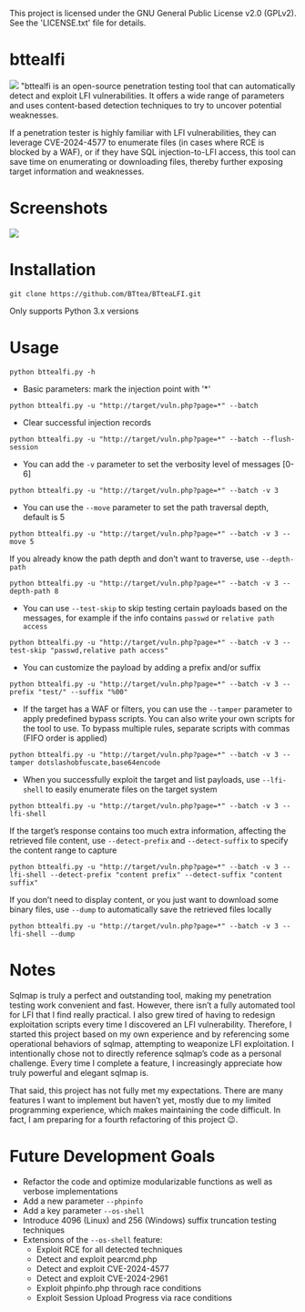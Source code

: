 This project is licensed under the GNU General Public License v2.0 (GPLv2).
See the 'LICENSE.txt' file for details.

# bttealfi
![](../lib/data/img/logo.png)
"bttealfi is an open-source penetration testing tool that can automatically detect and exploit LFI vulnerabilities. It offers a wide range of parameters and uses content-based detection techniques to try to uncover potential weaknesses.

If a penetration tester is highly familiar with LFI vulnerabilities, they can leverage CVE-2024-4577 to enumerate files (in cases where RCE is blocked by a WAF), or if they have SQL injection-to-LFI access, this tool can save time on enumerating or downloading files, thereby further exposing target information and weaknesses.

# Screenshots
![](../lib/data/img/bttealfi_screenshot.png)

# Installation

`git clone https://github.com/BTtea/BTteaLFI.git`

Only supports Python 3.x versions

# Usage

`python bttealfi.py -h`

* Basic parameters: mark the injection point with '*'

`python bttealfi.py -u "http://target/vuln.php?page=*" --batch`

* Clear successful injection records

`python bttealfi.py -u "http://target/vuln.php?page=*" --batch --flush-session`

* You can add the `-v` parameter to set the verbosity level of messages [0-6]

`python bttealfi.py -u "http://target/vuln.php?page=*" --batch -v 3`

* You can use the `--move` parameter to set the path traversal depth, default is 5

`python bttealfi.py -u "http://target/vuln.php?page=*" --batch -v 3 --move 5`

If you already know the path depth and don’t want to traverse, use `--depth-path`

`python bttealfi.py -u "http://target/vuln.php?page=*" --batch -v 3 --depth-path 8`

* You can use `--test-skip` to skip testing certain payloads based on the messages, for example if the info contains `passwd` or `relative path access`

`python bttealfi.py -u "http://target/vuln.php?page=*" --batch -v 3 --test-skip "passwd,relative path access"`

* You can customize the payload by adding a prefix and/or suffix

`python bttealfi.py -u "http://target/vuln.php?page=*" --batch -v 3 --prefix "test/" --suffix "%00"`

* If the target has a WAF or filters, you can use the `--tamper` parameter to apply predefined bypass scripts. You can also write your own scripts for the tool to use. To bypass multiple rules, separate scripts with commas (FIFO order is applied)

`python bttealfi.py -u "http://target/vuln.php?page=*" --batch -v 3 --tamper dotslashobfuscate,base64encode`

* When you successfully exploit the target and list payloads, use `--lfi-shell` to easily enumerate files on the target system

`python bttealfi.py -u "http://target/vuln.php?page=*" --batch -v 3 --lfi-shell`

If the target’s response contains too much extra information, affecting the retrieved file content, use `--detect-prefix` and `--detect-suffix` to specify the content range to capture

`python bttealfi.py -u "http://target/vuln.php?page=*" --batch -v 3 --lfi-shell --detect-prefix "content prefix" --detect-suffix "content suffix"`

If you don’t need to display content, or you just want to download some binary files, use `--dump` to automatically save the retrieved files locally

`python bttealfi.py -u "http://target/vuln.php?page=*" --batch -v 3 --lfi-shell --dump`

# Notes
Sqlmap is truly a perfect and outstanding tool, making my penetration testing work convenient and fast. However, there isn’t a fully automated tool for LFI that I find really practical. I also grew tired of having to redesign exploitation scripts every time I discovered an LFI vulnerability. Therefore, I started this project based on my own experience and by referencing some operational behaviors of sqlmap, attempting to weaponize LFI exploitation. I intentionally chose not to directly reference sqlmap’s code as a personal challenge. Every time I complete a feature, I increasingly appreciate how truly powerful and elegant sqlmap is.

That said, this project has not fully met my expectations. There are many features I want to implement but haven’t yet, mostly due to my limited programming experience, which makes maintaining the code difficult. In fact, I am preparing for a fourth refactoring of this project 😉.


# Future Development Goals
* Refactor the code and optimize modularizable functions as well as verbose implementations
* Add a new parameter `--phpinfo`
* Add a key parameter `--os-shell`
* Introduce 4096 (Linux) and 256 (Windows) suffix truncation testing techniques
* Extensions of the `--os-shell` feature:
  * Exploit RCE for all detected techniques
  * Detect and exploit pearcmd.php
  * Detect and exploit CVE-2024-4577
  * Detect and exploit CVE-2024-2961
  * Exploit phpinfo.php through race conditions
  * Exploit Session Upload Progress via race conditions